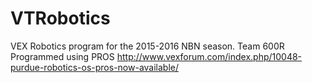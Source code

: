 # VTRobotics
VEX Robotics program for the 2015-2016 NBN season. Team 600R
Programmed using PROS http://www.vexforum.com/index.php/10048-purdue-robotics-os-pros-now-available/
